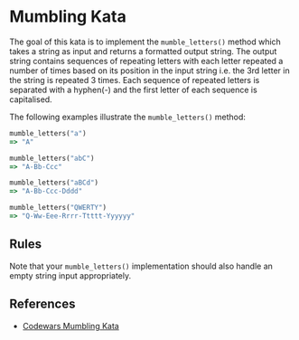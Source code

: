 # Mumbling Kata

The goal of this kata is to implement the `mumble_letters()` method which takes a string as input and returns a formatted output string. The output string contains sequences of repeating letters with each letter repeated a number of times based on its position in the input string i.e. the 3rd letter in the string is repeated 3 times. Each sequence of repeated letters is separated with a hyphen(-) and the first letter of each sequence is capitalised.

The following examples illustrate the `mumble_letters()` method:

```ruby
mumble_letters("a")
=> "A"

mumble_letters("abC")
=> "A-Bb-Ccc"

mumble_letters("aBCd")
=> "A-Bb-Ccc-Dddd"

mumble_letters("QWERTY")
=> "Q-Ww-Eee-Rrrr-Ttttt-Yyyyyy"
```

## Rules

Note that your `mumble_letters()` implementation should also handle an empty string input appropriately.

## References

* [Codewars Mumbling Kata](https://www.codewars.com/kata/mumbling)

